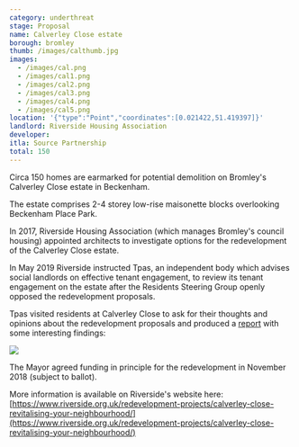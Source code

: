 ```yaml
---
category: underthreat
stage: Proposal
name: Calverley Close estate 
borough: bromley 
thumb: /images/calthumb.jpg
images:
  - /images/cal.png
  - /images/cal1.png
  - /images/cal2.png
  - /images/cal3.png
  - /images/cal4.png
  - /images/cal5.png
location: '{"type":"Point","coordinates":[0.021422,51.419397]}'
landlord: Riverside Housing Association
developer:
itla: Source Partnership
total: 150
---
```

Circa 150 homes are earmarked for potential demolition on Bromley's Calverley Close estate in Beckenham.

The estate comprises 2-4 storey low-rise maisonette blocks overlooking Beckenham Place Park.

In 2017, Riverside Housing Association (which manages Bromley's council housing) appointed architects to investigate options for the redevelopment of the Calverley Close estate.

In May 2019 Riverside instructed Tpas, an independent body which advises social landlords on effective tenant engagement, to review its tenant engagement on the estate after the Residents Steering Group openly opposed the redevelopment proposals.

Tpas visited residents at Calverley Close to ask for their thoughts and opinions about the redevelopment proposals and produced a [report](/images/tpasreport.pdf) with some interesting findings:

<img src="/images/riversidecalverley.png" class="img-fluid rounded img-thumbnail">


The Mayor agreed funding in principle for the redevelopment in November 2018 (subject to ballot).


More information is available on Riverside's website here: [https://www.riverside.org.uk/redevelopment-projects/calverley-close-revitalising-your-neighbourhood/](https://www.riverside.org.uk/redevelopment-projects/calverley-close-revitalising-your-neighbourhood/)

